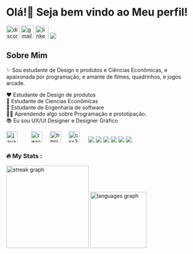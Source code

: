 <h1 align="left">Olá!👋 Seja bem vindo ao Meu perfil! </h1>


<div align="left">
  
  <img src="https://img.shields.io/static/v1?message=Discord&logo=discord&label=&color=7289DA&logoColor=white&labelColor=&style=for-the-badge" height="35" alt="discord logo"  />
  <img src="https://img.shields.io/static/v1?message=Gmail&logo=gmail&label=&color=D14836&logoColor=white&labelColor=&style=for-the-badge" height="35" alt="gmail logo"  />
  <img src="https://img.shields.io/static/v1?message=LinkedIn&logo=linkedin&label=&color=0077B5&logoColor=white&labelColor=&style=for-the-badge" height="35" alt="linkedin logo"  />
  <img src="https://img.shields.io/badge/Behance-1769FF.svg?style=for-the-badge&logo=Behance&logoColor=white"/>
</div>


<h2 align="left">Sobre Mim</h2>


<p align="left">✨ Sou estudante de Design e produtos e Ciências Econômicas, e apaixonada por programação, e amante de filmes, quadrinhos, e jogos arcade.

❤ Estudante de Design de produtos<br>
💙 Estudante de Ciencias Econômicas<br>
💙 Estudante de Engenharia de software<br>
👩‍💻 Aprendendo algo sobre Programação e prototipação.<br>
📚 Eu sou UX/UI Designer e Designer  Gráfico<br>



</div>
  

<div align="left">
  <img src="https://cdn.jsdelivr.net/gh/devicons/devicon/icons/javascript/javascript-original.svg" height="30" alt="javascript logo"  />
  <img width="12" />
  <img width="12" />
  <img src="https://cdn.jsdelivr.net/gh/devicons/devicon/icons/react/react-original.svg" height="30" alt="react logo"  />
  <img width="12" />
  <img src="https://cdn.jsdelivr.net/gh/devicons/devicon/icons/html5/html5-original.svg" height="30" alt="html5 logo"  />
  <img width="12" />
  <img src="https://cdn.jsdelivr.net/gh/devicons/devicon/icons/css3/css3-original.svg" height="30" alt="css3 logo"  />
  <img width="12" />
 <img scr="[![forthebadge made-with-python](http://ForTheBadge.com/images/badges/made-with-python.svg)](https://www.python.org/)"/>
 <img src= "https://img.shields.io/badge/Amazon%20AWS-232F3E.svg?style=for-the-badge&logo=Amazon-AWS&logoColor=white"/>

 <img src= "https://img.shields.io/badge/Adobe%20Illustrator-FF9A00.svg?style=for-the-badge&logo=Adobe-Illustrator&logoColor=white"/>
 <img src= "https://img.shields.io/badge/Adobe%20XD-FF61F6.svg?style=for-the-badge&logo=Adobe-XD&logoColor=white"/>
 <img src= "https://img.shields.io/badge/Adobe%20Photoshop-31A8FF.svg?style=for-the-badge&logo=Adobe-Photoshop&logoColor=white"/>
 <img src= "https://img.shields.io/badge/Adobe%20InDesign-FF3366.svg?style=for-the-badge&logo=Adobe-InDesign&logoColor=white"/>
 <img src= "https://img.shields.io/badge/Adobe%20InDesign-FF3366.svg?style=for-the-badge&logo=Adobe-InDesign&logoColor=white"/>
<img scr="https://img.shields.io/badge/Figma-F24E1E.svg?style=for-the-badge&logo=Figma&logoColor=white"/>
 
</div>
 <h3 align="left">🔥   My Stats :</h3>
  <img src="https://streak-stats.demolab.com?user=JakelineWeschenfelder&locale=en&mode=daily&theme=dark&hide_border=false&border_radius=5&order=3" height="220" alt="streak graph"  />

<img src="https://github-readme-stats.vercel.app/api/top-langs?username=jakelineWeschenfelder&locale=en&hide_title=false&layout=compact&card_width=320&langs_count=5&theme=dracula&hide_border=false" height="150" alt="languages graph"  />
</div>

